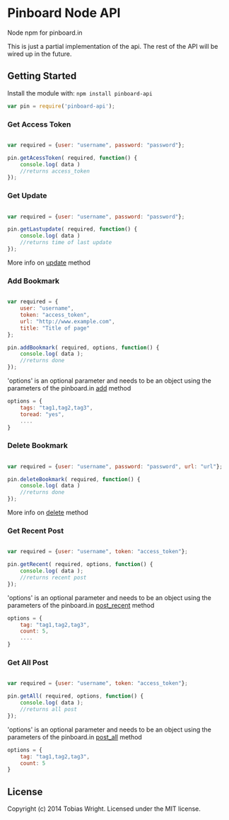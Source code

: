 # Pinboard Node API

Node npm for pinboard.in

This is just a partial implementation of the api. The rest of the API will be wired up in the future.

## Getting Started
Install the module with: `npm install pinboard-api`

```javascript
var pin = require('pinboard-api');
```

### Get Access Token

```javascript

var required = {user: "username", password: "password"};

pin.getAcessToken( required, function() {
	console.log( data )
	//returns access_token
});
```

### Get Update

```javascript

var required = {user: "username", password: "password"};

pin.getLastupdate( required, function() {
	console.log( data )
	//returns time of last update
});
```

More info on [update](https://pinboard.in/api#posts_update) method

### Add Bookmark

```javascript

var required = {
	user: "username",
	token: "access_token",
	url: "http://www.example.com",
	title: "Title of page"
};

pin.addBookmark( required, options, function() {
	console.log( data );
	//returns done
});
```
'options' is an optional parameter and needs to be an object using the parameters of the pinboard.in [add](https://pinboard.in/api#posts_add) method

```javascript
options = {
	tags: "tag1,tag2,tag3",
	toread: "yes",
	....
}
```

### Delete Bookmark

```javascript

var required = {user: "username", password: "password", url: "url"};

pin.deleteBookmark( required, function() {
	console.log( data )
	//returns done
});
```

More info on [delete](https://pinboard.in/api#posts_delete) method

### Get Recent Post

```javascript

var required = {user: "username", token: "access_token"};

pin.getRecent( required, options, function() {
	console.log( data );
	//returns recent post
});
```
'options' is an optional parameter and needs to be an object using the parameters of the pinboard.in [post_recent](https://pinboard.in/api#posts_recent) method

```javascript
options = {
	tag: "tag1,tag2,tag3",
	count: 5,
	....
}
```

### Get All Post

```javascript

var required = {user: "username", token: "access_token"};

pin.getAll( required, options, function() {
	console.log( data );
	//returns all post
});

```
'options' is an optional parameter and needs to be an object using the parameters of the pinboard.in [post_all](https://pinboard.in/api#posts_all) method

```javascript
options = {
	tag: "tag1,tag2,tag3",
	count: 5
}
```

## License
Copyright (c) 2014 Tobias Wright. Licensed under the MIT license.
